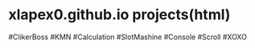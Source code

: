 # xlapex0.github.io projects(html)
#ClikerBoss
#KMN
#Calculation
#SlotMashine
#Console
#Scroll
#XOXO
